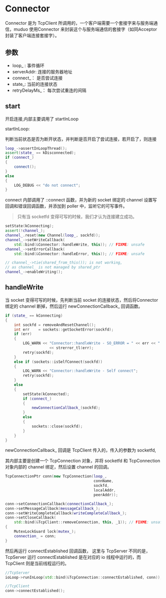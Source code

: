 # Connector

Connector 是为 TcpClient 所调用的，一个客户端需要一个套接字来与服务端通信，muduo 使用Connector 来封装这个与服务端通信的套接字（如同Acceptor 封装了客户端连接套接字）。

## 参数

* loop_ : 事件循环
* serverAddr: 连接的服务器地址
* connect_： 是否尝试连接
* state_: 当前的连接状态
* retryDelayMs_： 每次尝试重连的间隔


## start 

开启连接,内部主要调用了 startInLoop

startInLoop:

判断当前状态是否为断开状态，并判断是否开启了尝试连接，若开启了，则连接
```c++
loop_->assertInLoopThread();
assert(state_ == kDisconnected);
if (connect_)
{
    connect();
}
else
{
    LOG_DEBUG << "do not connect";
}
```

connect 内部调用了 ::connect 函数，并为新的 socket 绑定的 channel 设置写回调和错误回调函数，并添加到 poller 中，监听它的可写事件。

> 只有当 socketfd 变得可写的时候，我们才认为连接建立成功。

```c++
setState(kConnecting);
assert(!channel_);
channel_.reset(new Channel(loop_, sockfd));
channel_->setWriteCallback(
    std::bind(&Connector::handleWrite, this)); // FIXME: unsafe
channel_->setErrorCallback(
    std::bind(&Connector::handleError, this)); // FIXME: unsafe

// channel_->tie(shared_from_this()); is not working,
// as channel_ is not managed by shared_ptr
channel_->enableWriting();
```


## handleWrite

当 socket 变得可写的时候，先判断当前 socket 的连接状态，然后将Connector 绑定的 channel 断掉，然后运行 newConnectionCallback_ 回调函数。
```c++
if (state_ == kConnecting)
{
    int sockfd = removeAndResetChannel();
    int err    = sockets::getSocketError(sockfd);
    if (err)
    {
        LOG_WARN << "Connector::handleWrite - SO_ERROR = " << err << " "
                    << strerror_tl(err);
        retry(sockfd);
    }
    else if (sockets::isSelfConnect(sockfd))
    {
        LOG_WARN << "Connector::handleWrite - Self connect";
        retry(sockfd);
    }
    else
    {
        setState(kConnected);
        if (connect_)
        {
            newConnectionCallback_(sockfd);
        }
        else
        {
            sockets::close(sockfd);
        }
    }
}
```

newConnectionCallback_ 回调是 TcpClient 传入的，传入的参数为 socketfd,

其内部主要是创建一个 TcpConnection 对象，并将 socketfd 和 TcpConnection 对象内部的 channel 绑定，然后设置 channel 的回调。
```c++
TcpConnectionPtr conn(new TcpConnection(loop_,
                                        connName,
                                        sockfd,
                                        localAddr,
                                        peerAddr));

conn->setConnectionCallback(connectionCallback_);
conn->setMessageCallback(messageCallback_);
conn->setWriteCompleteCallback(writeCompleteCallback_);
conn->setCloseCallback(
    std::bind(&TcpClient::removeConnection, this, _1)); // FIXME: unsafe
{
    MutexLockGuard lock(mutex_);
    connection_ = conn;
}
```

然后再运行 connectEstablished 回调函数， 这里与 TcpServer 不同的是， TcpServer 运行 connectEstablished 是在对应的 io 线程中运行的，而 TcpClient 则是当前线程运行的。
```c++
//TcpServer
ioLoop->runInLoop(std::bind(&TcpConnection::connectEstablished, conn));

//TcpClient
conn->connectEstablished();
```

